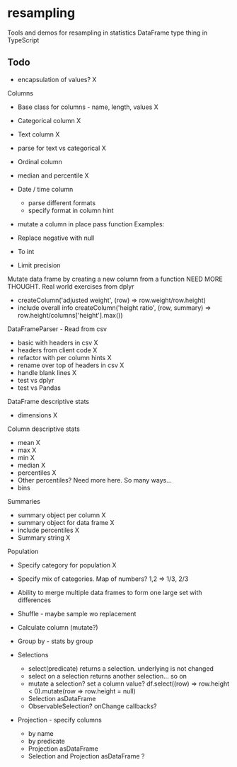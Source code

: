# resampling

Tools and demos for resampling in statistics
DataFrame type thing in TypeScript

## Todo

- encapsulation of values? X

Columns

- Base class for columns - name, length, values X
- Categorical column X
- Text column X
- parse for text vs categorical X
- Ordinal column
- median and percentile X
- Date / time column

  - parse different formats
  - specify format in column hint

- mutate a column in place pass function Examples:
- Replace negative with null
- To int
- Limit precision

Mutate data frame by creating a new column from a function NEED MORE THOUGHT. Real world exercises from dplyr

- createColumn('adjusted weight', (row) => row.weight/row.height)
- include overall info createColumn('height ratio', (row, summary) => row.height/columns['height'].max())

DataFrameParser - Read from csv

- basic with headers in csv X
- headers from client code X
- refactor with per column hints X
- rename over top of headers in csv X
- handle blank lines X
- test vs dplyr
- test vs Pandas

DataFrame descriptive stats

- dimensions X

Column descriptive stats

- mean X
- max X
- min X
- median X
- percentiles X
- Other percentiles? Need more here. So many ways...
- bins

Summaries

- summary object per column X
- summary object for data frame X
- include percentiles X
- Summary string X

Population

- Specify category for population X
- Specify mix of categories. Map of numbers? 1,2 => 1/3, 2/3
- Ability to merge multiple data frames to form one large set with differences
- Shuffle - maybe sample wo replacement
- Calculate column (mutate?)
- Group by - stats by group

- Selections
  - select(predicate) returns a selection. underlying is not changed
  - select on a selection returns another selection... so on
  - mutate a selection? set a column value?
    df.select((row) => row.height < 0).mutate(row => row.height = null)
  - Selection asDataFrame
  - ObservableSelection? onChange callbacks?
- Projection - specify columns
  - by name
  - by predicate
  - Projection asDataFrame
  - Selection and Projection asDataFrame ?
